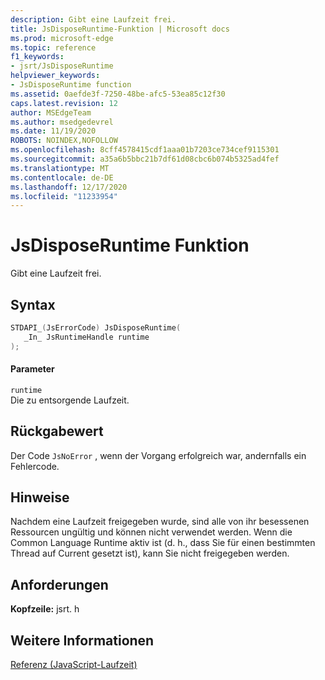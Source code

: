 ```yaml
---
description: Gibt eine Laufzeit frei.
title: JsDisposeRuntime-Funktion | Microsoft docs
ms.prod: microsoft-edge
ms.topic: reference
f1_keywords:
- jsrt/JsDisposeRuntime
helpviewer_keywords:
- JsDisposeRuntime function
ms.assetid: 0aefde3f-7250-48be-afc5-53ea85c12f30
caps.latest.revision: 12
author: MSEdgeTeam
ms.author: msedgedevrel
ms.date: 11/19/2020
ROBOTS: NOINDEX,NOFOLLOW
ms.openlocfilehash: 8cff4578415cdf1aaa01b7203ce734cef9115301
ms.sourcegitcommit: a35a6b5bbc21b7df61d08cbc6b074b5325ad4fef
ms.translationtype: MT
ms.contentlocale: de-DE
ms.lasthandoff: 12/17/2020
ms.locfileid: "11233954"
---
```

# JsDisposeRuntime Funktion

Gibt eine Laufzeit frei.  
  
## Syntax  
  
```cpp  
STDAPI_(JsErrorCode) JsDisposeRuntime(  
   _In_ JsRuntimeHandle runtime  
);  
```  
  
#### Parameter  
 `runtime`  
 Die zu entsorgende Laufzeit.  
  
## Rückgabewert  
 Der Code `JsNoError` , wenn der Vorgang erfolgreich war, andernfalls ein Fehlercode.  
  
## Hinweise  
 Nachdem eine Laufzeit freigegeben wurde, sind alle von ihr besessenen Ressourcen ungültig und können nicht verwendet werden. Wenn die Common Language Runtime aktiv ist (d. h., dass Sie für einen bestimmten Thread auf Current gesetzt ist), kann Sie nicht freigegeben werden.  
  
## Anforderungen  
 **Kopfzeile:** jsrt. h  
  
## Weitere Informationen  
 [Referenz (JavaScript-Laufzeit)](../chakra-hosting/reference-javascript-runtime.md)
